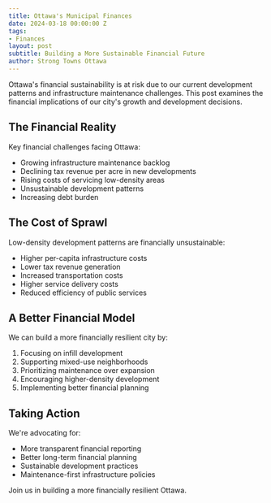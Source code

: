 ```yaml
---
title: Ottawa's Municipal Finances
date: 2024-03-18 00:00:00 Z
tags:
- Finances
layout: post
subtitle: Building a More Sustainable Financial Future
author: Strong Towns Ottawa
---
```


Ottawa's financial sustainability is at risk due to our current development patterns and infrastructure maintenance challenges. This post examines the financial implications of our city's growth and development decisions.

## The Financial Reality

Key financial challenges facing Ottawa:
- Growing infrastructure maintenance backlog
- Declining tax revenue per acre in new developments
- Rising costs of servicing low-density areas
- Unsustainable development patterns
- Increasing debt burden

## The Cost of Sprawl

Low-density development patterns are financially unsustainable:
- Higher per-capita infrastructure costs
- Lower tax revenue generation
- Increased transportation costs
- Higher service delivery costs
- Reduced efficiency of public services

## A Better Financial Model

We can build a more financially resilient city by:
1. Focusing on infill development
2. Supporting mixed-use neighborhoods
3. Prioritizing maintenance over expansion
4. Encouraging higher-density development
5. Implementing better financial planning

## Taking Action

We're advocating for:
- More transparent financial reporting
- Better long-term financial planning
- Sustainable development practices
- Maintenance-first infrastructure policies

Join us in building a more financially resilient Ottawa. 